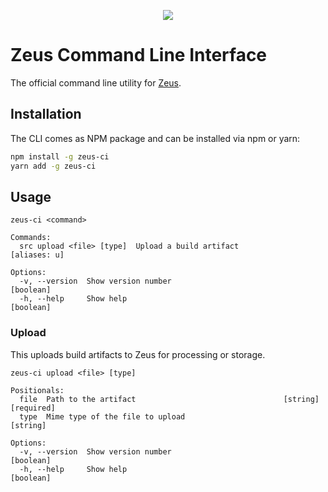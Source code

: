 <p align="center">
    <img src="https://user-images.githubusercontent.com/1433023/32624723-f1c8ec84-c53e-11e7-9e78-e5a6369176c3.png">
</p>

<h1>Zeus Command Line Interface</h1>

The official command line utility for [Zeus](https://github.com/getsentry/zeus).

## Installation

The CLI comes as NPM package and can be installed via npm or yarn:


```bash
npm install -g zeus-ci
yarn add -g zeus-ci
```

## Usage

```
zeus-ci <command>

Commands:
  src upload <file> [type]  Upload a build artifact                 [aliases: u]

Options:
  -v, --version  Show version number                                   [boolean]
  -h, --help     Show help                                             [boolean]
```

### Upload

This uploads build artifacts to Zeus for processing or storage.


```
zeus-ci upload <file> [type]

Positionals:
  file  Path to the artifact                                 [string] [required]
  type  Mime type of the file to upload                                 [string]

Options:
  -v, --version  Show version number                                   [boolean]
  -h, --help     Show help                                             [boolean]
```
